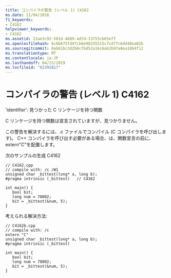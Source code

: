 ```yaml
---
title: コンパイラの警告 (レベル 1) C4162
ms.date: 11/04/2016
f1_keywords:
- C4162
helpviewer_keywords:
- C4162
ms.assetid: 21ae3c92-501d-4689-ad7d-13753cb65eff
ms.openlocfilehash: 6c6b675fd47cb6e98255515c7cd77c6dd48ea02b
ms.sourcegitcommit: 0ab61bc3d2b6cfbd52a16c6ab2b97a8ea1864f12
ms.translationtype: MT
ms.contentlocale: ja-JP
ms.lasthandoff: 04/23/2019
ms.locfileid: "62391817"
---
```

# <a name="compiler-warning-level-1-c4162"></a>コンパイラの警告 (レベル 1) C4162

'identifier': 見つかった C リンケージを持つ関数

C リンケージを持つ関数は宣言されていますが、見つかりません。

この警告を解決するには、.c ファイルでコンパイル (C コンパイラを呼び出します)。  C++ コンパイラを呼び出す必要がある場合、は、関数宣言の前に、extern"C"を配置します。

次のサンプルの生成 C4162

```
// C4162.cpp
// compile with: /c /W1
unsigned char _bittest(long* a, long b);
#pragma intrinsic (_bittest)   // C4162

int main() {
   bool bit;
   long num = 78002;
   bit = _bittest(&num, 5);
}
```

考えられる解決方法:

```
// C4162b.cpp
// compile with: /c
extern "C"
unsigned char _bittest(long* a, long b);
#pragma intrinsic (_bittest)

int main() {
   bool bit;
   long num = 78002;
   bit = _bittest(&num, 5);
}
```